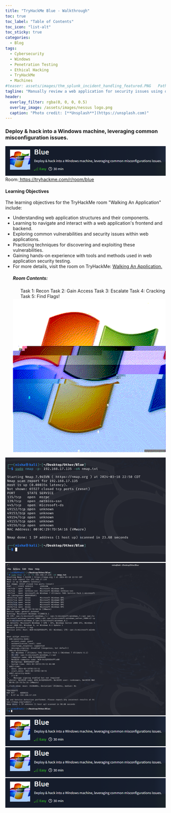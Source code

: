 ```yaml
---
title: "TryHackMe Blue - Walkthrough"
toc: true
toc_label: "Table of Contents"
toc_icon: "list-alt"
toc_sticky: true
categories:
  - Blog
tags:
  - Cybersecurity
  - Windows
  - Penetration Testing
  - Ethical Hacking
  - TryHackMe
  - Machines
#teaser: assets/images/thm_splunk_incident_handling_featured.PNG   Path to the teaser image
tagline: "Manually review a web application for security issues using only your browsers developer tools.  Hacking with just your browser, no tools or scripts."
header:
  overlay_filter: rgba(0, 0, 0, 0.5)
  overlay_image: /assets/images/nessus logo.png
  caption: "Photo credit: [**Unsplash**](https://unsplash.com)"
---
```



### Deploy & hack into a Windows machine, leveraging common misconfiguration issues. 

<img src="/assets/images/thm/blue-1.png">
Room:<a href="https://tryhackme.com/r/room/blue"> https://tryhackme.com/r/room/blue</a>


<h4>Learning Objectives</h4>

The learning objectives for the TryHackMe room "Walking An Application" include:

<ul>
<li> Understanding web application structures and their components. </li>
<li> Learning to navigate and interact with a web application's frontend and backend. </li>
<li> Exploring common vulnerabilities and security issues within web applications. </li>
<li> Practicing techniques for discovering and exploiting these vulnerabilities. </li>
<li> Gaining hands-on experience with tools and methods used in web application security testing. </li>
<li> For more details, visit the room on TryHackMe: <a href="https://tryhackme.com/r/room/walkinganapplication">Walking An Application. </a></li>


<h5> Room Contents: </h5>
<ul>
    Task 1: Recon
    Task 2: Gain Access
    Task 3: Escalate
    Task 4: Cracking
    Task 5: Find Flags!
</ul>
<img src="/assets/images/thm/blue-3.gif">

</ul>



<img src="/assets/images/thm/blue-2.png">
<img src="/assets/images/thm/blue-4.png">
<img src="/assets/images/thm/blue-1.png">
<img src="/assets/images/thm/blue-1.png">
<img src="/assets/images/thm/blue-1.png">
